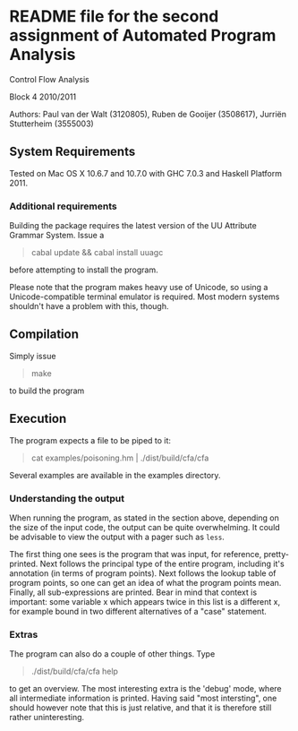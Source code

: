 # README file for the second assignment of Automated Program Analysis

Control Flow Analysis

Block 4 2010/2011

Authors: Paul van der Walt (3120805), Ruben de Gooijer (3508617), Jurriën
Stutterheim (3555003)

## System Requirements

Tested on Mac OS X 10.6.7 and 10.7.0 with GHC 7.0.3 and Haskell Platform
2011.


### Additional requirements

Building the package requires the latest version of the UU Attribute
Grammar System. Issue a

> cabal update && cabal install uuagc

before attempting to install the program.

Please note that the program makes heavy use of Unicode, so using a
Unicode-compatible terminal emulator is required. Most modern systems shouldn't
have a problem with this, though.


## Compilation

Simply issue

> make

to build the program


## Execution

The program expects a file to be piped to it:

> cat examples/poisoning.hm | ./dist/build/cfa/cfa

Several examples are available in the examples directory.


### Understanding the output

When running the program, as stated in the section above, depending on
the size of the input code, the output can be quite overwhelming. It could be
advisable to view the output with a pager such as `less`.

The first thing one sees is the program that was input, for reference, pretty-
printed. Next follows the principal type of the entire program, including
it's annotation (in terms of program points). Next follows the lookup table
of program points, so one can get an idea of what the program points mean.
Finally, all sub-expressions are printed. Bear in mind that context is
important: some variable x which appears twice in this list is a different
x, for example bound in two different alternatives of a "case" statement.

### Extras

The program can also do a couple of other things. Type

> ./dist/build/cfa/cfa help

to get an overview. The most interesting extra is the 'debug'
mode, where all intermediate information is printed. Having said
"most intersting", one should however note that this is just relative,
and that it is therefore still rather uninteresting.

